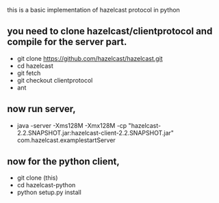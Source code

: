this is a basic implementation of hazelcast protocol in python

you need to clone hazelcast/clientprotocol and compile for the server part.
--------------------
* git clone https://github.com/hazelcast/hazelcast.git
* cd hazelcast
* git fetch
* git checkout clientprotocol
* ant

now run server,
---------------
* java -server -Xms128M -Xmx128M -cp "hazelcast-2.2.SNAPSHOT.jar:hazelcast-client-2.2.SNAPSHOT.jar" com.hazelcast.examplestartServer

now for the python client,
---------------------------
* git clone (this)
* cd hazelcast-python
* python setup.py install

